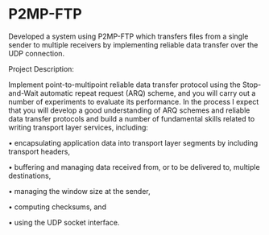 # P2MP-FTP
Developed a system using P2MP-FTP which transfers files from a single sender to multiple receivers by implementing reliable data transfer over the UDP connection.


Project Description:

Implement point-to-multipoint reliable data transfer protocol using the Stop-and-Wait automatic repeat request (ARQ) scheme, and you will carry out a number of experiments to evaluate its performance. In the process I expect that you will develop a good understanding of ARQ schemes and reliable data transfer protocols and build a number of fundamental skills related to writing transport layer services, including:

• encapsulating application data into transport layer segments by including transport headers,

• buffering and managing data received from, or to be delivered to, multiple destinations,

• managing the window size at the sender,

• computing checksums, and

• using the UDP socket interface.
